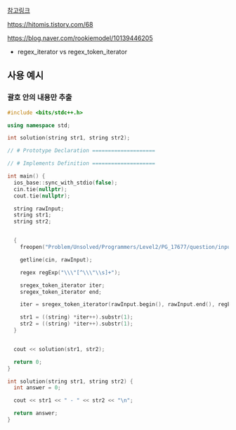 [참고링크](https://co-no.tistory.com/entry/Linux-%EC%A0%95%EA%B7%9C%ED%91%9C%ED%98%84%EC%8B%9DRegex%EC%9D%98-%EA%B0%9C%EB%85%90%EA%B3%BC-%EA%B8%B0%EC%B4%88-%EB%AC%B8%EB%B2%95)

https://hitomis.tistory.com/68

https://blog.naver.com/rookiemodel/10139446205

- regex_iterator vs regex_token_iterator

## 사용 예시

### 괄호 안의 내용만 추출

```cpp
#include <bits/stdc++.h>

using namespace std;

int solution(string str1, string str2);

// # Prototype Declaration ====================

// # Implements Definition ====================

int main() {
  ios_base::sync_with_stdio(false);
  cin.tie(nullptr);
  cout.tie(nullptr);

  string rawInput;
  string str1;
  string str2;


  {
    freopen("Problem/Unsolved/Programmers/Level2/PG_17677/question/input.txt", "rt", stdin);

    getline(cin, rawInput);

    regex regExp("\\\"[^\\\"\\s]+");

    sregex_token_iterator iter;
    sregex_token_iterator end;

    iter = sregex_token_iterator(rawInput.begin(), rawInput.end(), regExp);

    str1 = ((string) *iter++).substr(1);
    str2 = ((string) *iter++).substr(1);
  }


  cout << solution(str1, str2);

  return 0;
}

int solution(string str1, string str2) {
  int answer = 0;

  cout << str1 << " - " << str2 << "\n";

  return answer;
}
```
